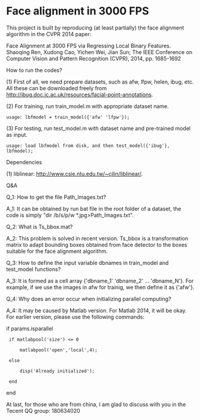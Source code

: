 Face alignment in 3000 FPS
==========================

This project is built by reproducing (at least partially) the face alignment algorithm in the CVPR 2014 paper: 

  Face Alignment at 3000 FPS via Regressing Local Binary Features. Shaoqing Ren, Xudong Cao, Yichen Wei, Jian Sun; The IEEE Conference on Computer Vision and Pattern Recognition (CVPR), 2014, pp. 1685-1692 

How to run the codes?

(1) First of all, we need prepare datasets, such as afw, lfpw, helen, ibug, etc. All these can be downloaded freely from http://ibug.doc.ic.ac.uk/resources/facial-point-annotations. 

(2) For training, run train_model.m with appropriate dataset name.

    usage: lbfmodel = train_model({'afw' 'lfpw'});

(3) For testing, run test_model.m with dataset name and pre-trained model as input.

    usage: load lbfmodel from disk, and then test_model({'ibug'}, lbfmodel);
    
Dependencies

(1) liblinear: http://www.csie.ntu.edu.tw/~cjlin/liblinear/.

Q&A

Q_1: How to get the file Path_Images.txt?

A_1: It can be obtained by run bat file in the root folder of a dataset, the code is simply "dir /b/s/p/w *.jpg>Path_Images.txt".

Q_2: What is Ts_bbox.mat?

A_2: This problem is solved in recent version. Ts_bbox is a transformation matrix to adapt bounding boxes obtained from face detector to the boxes suitable for the face alignment algorithm.

Q_3: How to define the input variable dbnames in train_model and test_model functions?

A_3: It is formed as a cell array {'dbname_1' 'dbname_2' ... 'dbname_N'}. For example, if we use the images in afw for trainig, we then define it as {'afw'}.

Q_4: Why does an error occur when initializing parallel computing?

A_4: It may be caused by Matlab version. For Matlab 2014, it will be okay. For earlier version, please use the following commands:


  if params.isparallel

     if matlabpool('size') <= 0

         matlabpool('open','local',4);

     else

         disp('Already initialized');

     end

  end

At last, for those who are from china, I am glad to discuss with you in the Tecent QQ group: 180634020


